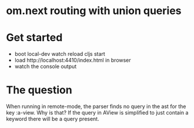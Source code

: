 # om.next routing with union queries

# Get started
 * boot local-dev watch reload cljs start
 * load http://localhost:4410/index.html in browser
 * watch the console output

# The question

When running in remote-mode, the parser finds no query in the ast for the key :a-view. Why is that? If the query in AView is simplified to just contain a keyword there will be a query present.
